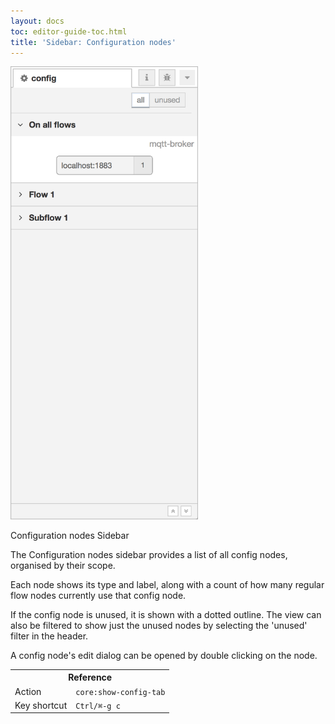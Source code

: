 ```yaml
---
layout: docs
toc: editor-guide-toc.html
title: 'Sidebar: Configuration nodes'
---
```


<div style="width: 300px" class="figure align-right">
  <img src="../images/editor-sidebar-config-nodes.png" alt="Configuration nodes Sidebar">
  <p class="caption">Configuration nodes Sidebar</p>
</div>

The Configuration nodes sidebar provides a list of all config nodes, organised
by their scope.

Each node shows its type and label, along with a count of how many regular flow
nodes currently use that config node.

If the config node is unused, it is shown with a dotted outline. The view
can also be filtered to show just the unused nodes by selecting the 'unused' filter
in the header.

A config node's edit dialog can be opened by double clicking on the node.

<table class="action-ref inline">
 <tr><th colspan="2">Reference</th></tr>
 <tr><td>Action</td><td><code>core:show-config-tab</code></td></tr>
 <tr><td>Key shortcut</td><td><code>Ctrl/⌘-g c</code></td></tr>
</table>
